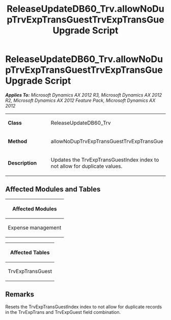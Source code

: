 ﻿---
title: ReleaseUpdateDB60_Trv.allowNoDupTrvExpTransGuestTrvExpTransGue Upgrade Script
TOCTitle: ReleaseUpdateDB60_Trv.allowNoDupTrvExpTransGuestTrvExpTransGue Upgrade Script
ms:assetid: dcc3883c-d89b-3c36-4187-e436e0c58df8
ms:mtpsurl: https://msdn.microsoft.com/en-us/library/JJ737198(v=AX.60)
ms:contentKeyID: 49711641
ms.date: 05/18/2015
mtps_version: v=AX.60
---

# ReleaseUpdateDB60\_Trv.allowNoDupTrvExpTransGuestTrvExpTransGue Upgrade Script 


_**Applies To:** Microsoft Dynamics AX 2012 R3, Microsoft Dynamics AX 2012 R2, Microsoft Dynamics AX 2012 Feature Pack, Microsoft Dynamics AX 2012_

<table>
<colgroup>
<col style="width: 50%" />
<col style="width: 50%" />
</colgroup>
<tbody>
<tr class="odd">
<td><p><strong>Class</strong></p></td>
<td><p>ReleaseUpdateDB60_Trv</p></td>
</tr>
<tr class="even">
<td><p><strong>Method</strong></p></td>
<td><p>allowNoDupTrvExpTransGuestTrvExpTransGue</p></td>
</tr>
<tr class="odd">
<td><p><strong>Description</strong></p></td>
<td><p>Updates the TrvExpTransGuestIndex index to not allow for duplicate values.</p></td>
</tr>
</tbody>
</table>


## Affected Modules and Tables

<table>
<colgroup>
<col style="width: 100%" />
</colgroup>
<thead>
<tr class="header">
<th><p>Affected Modules</p></th>
</tr>
</thead>
<tbody>
<tr class="odd">
<td><p>Expense management</p></td>
</tr>
</tbody>
</table>


<table>
<colgroup>
<col style="width: 100%" />
</colgroup>
<thead>
<tr class="header">
<th><p>Affected Tables</p></th>
</tr>
</thead>
<tbody>
<tr class="odd">
<td><p>TrvExpTransGuest</p></td>
</tr>
</tbody>
</table>


## Remarks

Resets the TrvExpTransGuestIndex index to not allow for duplicate records in the TrvExpTrans and TrvExpGuest field combination.

  


